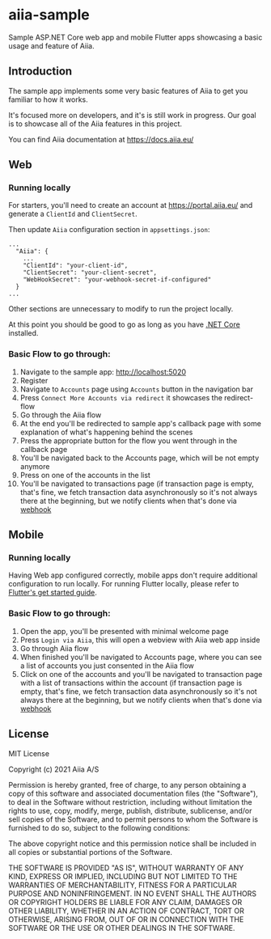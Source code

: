 # aiia-sample

Sample ASP.NET Core web app and mobile Flutter apps showcasing a basic usage and feature of Aiia.

## Introduction

The sample app implements some very basic features of Aiia to get you familiar to how it works.

It's focused more on developers, and it's is still work in progress. Our goal is to showcase all of the Aiia features in this project.

You can find Aiia documentation at <https://docs.aiia.eu/>

## Web

### Running locally

For starters, you'll need to create an account at <https://portal.aiia.eu/> and generate a `ClientId` and `ClientSecret`.

Then update `Aiia` configuration section in `appsettings.json`:

```
...
  "Aiia": {
    ...
    "ClientId": "your-client-id",
    "ClientSecret": "your-client-secret",
    "WebHookSecret": "your-webhook-secret-if-configured"
  }
...
```

Other sections are unnecessary to modify to run the project locally.

At this point you should be good to go as long as you have [.NET Core](https://dotnet.microsoft.com/download) installed.

### Basic Flow to go through:

1. Navigate to the sample app: <http://localhost:5020>
2. Register
3. Navigate to `Accounts` page using `Accounts` button in the navigation bar
4. Press `Connect More Accounts via redirect` it showcases the redirect-flow
5. Go through the Aiia flow
6. At the end you'll be redirected to sample app's callback page with some explanation of what's happening behind the scenes
7. Press the appropriate button for the flow you went through in the callback page
8. You'll be navigated back to the Accounts page, which will be not empty anymore
9. Press on one of the accounts in the list
10. You'll be navigated to transactions page (if transaction page is empty, that's fine, we fetch transaction data asynchronously so it's not always there at the beginning, but we notify clients when that's done via [webhook](https://api.aiia.eu/docs/index.html#section/Webhooks)

## Mobile

### Running locally

Having Web app configured correctly, mobile apps don't require additional configuration to run locally. For running Flutter locally, please refer to [Flutter's get started guide](https://flutter.dev/docs/get-started/install).

### Basic Flow to go through:

1. Open the app, you'll be presented with minimal welcome page
2. Press `Login via Aiia`, this will open a webview with Aiia web app inside
3. Go through Aiia flow
4. When finished you'll be navigated to Accounts page, where you can see a list of accounts you just consented in the Aiia flow
5. Click on one of the accounts and you'll be navigated to transaction page with a list of transactions within the account (if transaction page is empty, that's fine, we fetch transaction data asynchronously so it's not always there at the beginning, but we notify clients when that's done via [webhook](https://api.aiia.eu/docs/index.html#section/Webhooks)

## License

MIT License

Copyright (c) 2021 Aiia A/S

Permission is hereby granted, free of charge, to any person obtaining a copy
of this software and associated documentation files (the "Software"), to deal
in the Software without restriction, including without limitation the rights
to use, copy, modify, merge, publish, distribute, sublicense, and/or sell
copies of the Software, and to permit persons to whom the Software is
furnished to do so, subject to the following conditions:

The above copyright notice and this permission notice shall be included in all
copies or substantial portions of the Software.

THE SOFTWARE IS PROVIDED "AS IS", WITHOUT WARRANTY OF ANY KIND, EXPRESS OR
IMPLIED, INCLUDING BUT NOT LIMITED TO THE WARRANTIES OF MERCHANTABILITY,
FITNESS FOR A PARTICULAR PURPOSE AND NONINFRINGEMENT. IN NO EVENT SHALL THE
AUTHORS OR COPYRIGHT HOLDERS BE LIABLE FOR ANY CLAIM, DAMAGES OR OTHER
LIABILITY, WHETHER IN AN ACTION OF CONTRACT, TORT OR OTHERWISE, ARISING FROM,
OUT OF OR IN CONNECTION WITH THE SOFTWARE OR THE USE OR OTHER DEALINGS IN THE
SOFTWARE.
